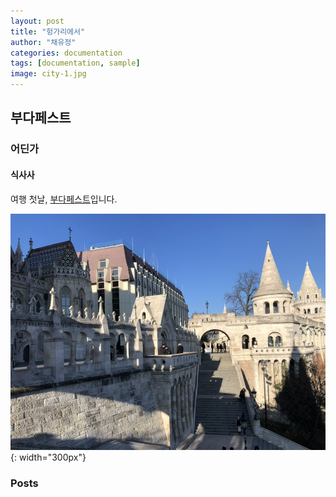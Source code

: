 ```yaml
---
layout: post
title: "헝가리에서"
author: "채유정"
categories: documentation
tags: [documentation, sample]
image: city-1.jpg
---
```


## 부다페스트

### 어딘가

#### 식사사

여행 첫날, [부다페스트](https://travel.naver.com/overseas/HUBUD274887/city/summary)입니다.

![이미지](/assets/img/buda-1.jpg "어부의 요새"){: width="300px"}

### Posts
